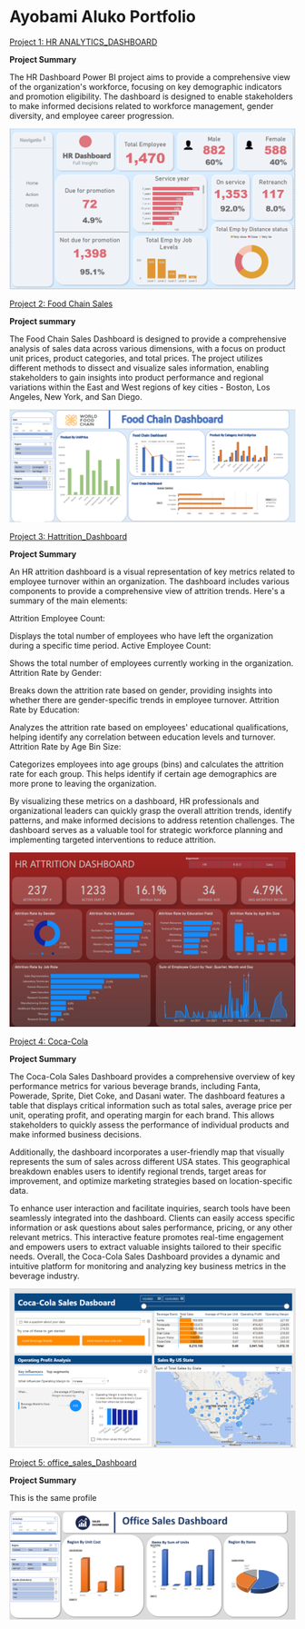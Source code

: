 # Ayobami Aluko Portfolio

[Project 1: HR ANALYTICS_DASHBOARD](https://github.com/israel2rise/Ayobami_Data)

**Project Summary**

The HR Dashboard Power BI project aims to provide a comprehensive view of the organization's workforce, focusing on key demographic indicators and promotion eligibility. The dashboard is designed to enable stakeholders to make informed decisions related to workforce management, gender diversity, and employee career progression.

![ANALYTICS_DASHBOARD](ANALYTICS_DASHBOARD.PNG)

[Project 2: Food Chain Sales](https://github.com/israel2rise/Ayobami_Data)

**Project summary**

The Food Chain Sales Dashboard is designed to provide a comprehensive analysis of sales data across various dimensions, with a focus on product unit prices, product categories, and total prices. The project utilizes different methods to dissect and visualize sales information, enabling stakeholders to gain insights into product performance and regional variations within the East and West regions of key cities - Boston, Los Angeles, New York, and San Diego.

![Food_Chain_Dashboard](Food_Chain_Dashboard.PNG)


[Project 3: Hattrition_Dashboard](https://github.com/israel2rise/Ayobami_Data)

**Project Summary**


An HR attrition dashboard is a visual representation of key metrics related to employee turnover within an organization. The dashboard includes various components to provide a comprehensive view of attrition trends.
Here's a summary of the main elements:

Attrition Employee Count:

Displays the total number of employees who have left the organization during a specific time period.
Active Employee Count:

Shows the total number of employees currently working in the organization.
Attrition Rate by Gender:

Breaks down the attrition rate based on gender, providing insights into whether there are gender-specific trends in employee turnover.
Attrition Rate by Education:

Analyzes the attrition rate based on employees' educational qualifications, helping identify any correlation between education levels and turnover.
Attrition Rate by Age Bin Size:

Categorizes employees into age groups (bins) and calculates the attrition rate for each group. This helps identify if certain age demographics are more prone to leaving the organization.

By visualizing these metrics on a dashboard, HR professionals and organizational leaders can quickly grasp the overall attrition trends, identify patterns, and make informed decisions to address retention challenges. The dashboard serves as a valuable tool for strategic workforce planning and implementing targeted interventions to reduce attrition.

![Hattrition_Dashboard](Hattrition_Dashboard.PNG)


[Project 4: Coca-Cola](https://github.com/israel2rise/Ayobami_Data)

**Project Summary**


The Coca-Cola Sales Dashboard provides a comprehensive overview of key performance metrics for various beverage brands, including Fanta, Powerade, Sprite, Diet Coke, and Dasani water. The dashboard features a table that displays critical information such as total sales, average price per unit, operating profit, and operating margin for each brand. This allows stakeholders to quickly assess the performance of individual products and make informed business decisions.

Additionally, the dashboard incorporates a user-friendly map that visually represents the sum of sales across different USA states. This geographical breakdown enables users to identify regional trends, target areas for improvement, and optimize marketing strategies based on location-specific data.

To enhance user interaction and facilitate inquiries, search tools have been seamlessly integrated into the dashboard. Clients can easily access specific information or ask questions about sales performance, pricing, or any other relevant metrics. This interactive feature promotes real-time engagement and empowers users to extract valuable insights tailored to their specific needs. Overall, the Coca-Cola Sales Dashboard provides a dynamic and intuitive platform for monitoring and analyzing key business metrics in the beverage industry.

![Coca-Cola](Coca-Cola.PNG)

[Project 5: office_sales_Dashboard](https://github.com/israel2rise/Ayobami_Data)

**Project Summary**

This is the same profile

![office_sales_Dashboard](office_sales_Dashboard.PNG)

